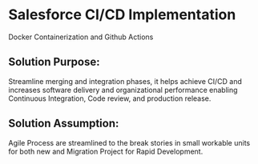 # Salesforce CI/CD Implementation 

  Docker Containerization and Github Actions

## Solution Purpose:

Streamline merging and integration phases, it helps achieve CI/CD and increases software
delivery and organizational performance enabling Continuous Integration, Code review, 
and production release.

## Solution Assumption:

Agile Process are streamlined to the break stories in small workable units for both new and 
Migration Project for Rapid Development.

